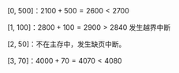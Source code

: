 [0, 500]：$2100 + 500=2600<2700$

[1, 100]：$2800+100=2900>2840$ 发生越界中断

[2, 50]：不在主存中，发生缺页中断。

[3, 70]：$4000+70=4070<4080$ 